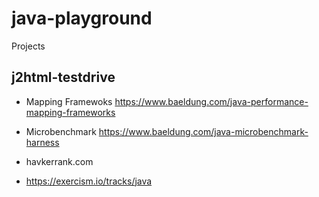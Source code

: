 # java-playground

Projects
## j2html-testdrive


- Mapping Framewoks
https://www.baeldung.com/java-performance-mapping-frameworks
- Microbenchmark
https://www.baeldung.com/java-microbenchmark-harness


- havkerrank.com
- https://exercism.io/tracks/java
